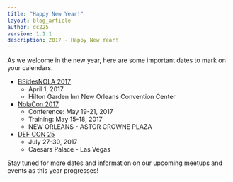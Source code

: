 ```yaml
---
title: "Happy New Year!"
layout: blog_article
author: dc225
version: 1.1.1
description: 2017 - Happy New Year!
---
```


As we welcome in the new year, here are some important dates to mark on your calendars.

  - [BSidesNOLA  2017](https://www.securitybsides.com/w/page/113990746/BSidesNOLA)
    - April 1, 2017
    - Hilton Garden Inn New Orleans Convention Center
  - [NolaCon 2017](https://nolacon.com/)
    - Conference: May 19-21, 2017
    - Training: May 15-18, 2017
    - NEW ORLEANS - ASTOR CROWNE PLAZA
  - [DEF CON 25](https://www.defcon.org/)
    - July 27-30, 2017
    - Caesars Palace - Las Vegas

Stay tuned for more dates and information on our upcoming meetups and events as this year progresses!
